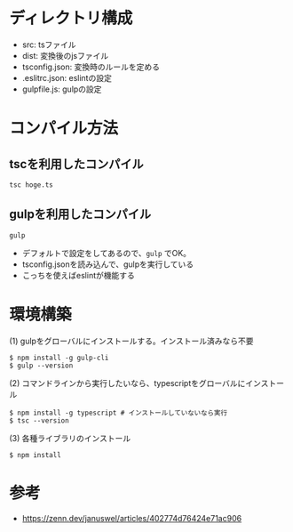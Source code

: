 # ディレクトリ構成
- src: tsファイル
- dist: 変換後のjsファイル
- tsconfig.json: 変換時のルールを定める
- .eslitrc.json: eslintの設定
- gulpfile.js: gulpの設定

# コンパイル方法
## tscを利用したコンパイル
```
tsc hoge.ts
```

## gulpを利用したコンパイル
```
gulp
```

- デフォルトで設定をしてあるので、`gulp` でOK。
- tsconfig.jsonを読み込んで、gulpを実行している
- こっちを使えばeslintが機能する

# 環境構築
(1) gulpをグローバルにインストールする。インストール済みなら不要

```
$ npm install -g gulp-cli
$ gulp --version
```

(2) コマンドラインから実行したいなら、typescriptをグローバルにインストール
```
$ npm install -g typescript # インストールしていないなら実行
$ tsc --version
```

(3) 各種ライブラリのインストール
```
$ npm install
```

# 参考
- https://zenn.dev/januswel/articles/402774d76424e71ac906